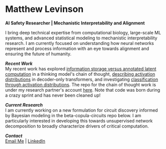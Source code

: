 # Matthew Levinson
**AI Safety Researcher | Mechanistic Interpretability and Alignment**

I bring deep technical expertise from computational biology, large-scale ML systems, and advanced statistical modeling to mechanistic interpretability research. I am currently focused on understanding how neural networks represent and process information with an eye towards alignment and ensuring the future of humanity.


***Recent Work***<br>
My recent work has explored [information storage versus annotated latent computation](https://openreview.net/pdf?id=svMpLjlExR) in a thinking model's chain of thought, [describing activation distributions](https://www.lesswrong.com/posts/rzpKYr7xYwHgsccLA/beyond-gaussian-language-model-representations-and) in decoder-only transformers, and investigating [classification through activation distributions](https://www.lesswrong.com/posts/6PCjTM55jdYBgHNyp/activation-magnitudes-matter-on-their-own-insights-from-1). The repo for the chain of thought work is under my research partner's account [here](https://github.com/immindich/neel-mats-sprint). Note that code was born during a crazy sprint and has never been cleaned up!

***Current Research***<br>
I am currently working on a new formulation for circuit discovery informed by Bayesian modeling in the beta-copula-circuits repo below. I am particularly interested in developing this towards unsupervised network decomposition to broadly characterize drivers of critical computation.

***Contact***<br>
[Email Me](mailto:good.epic@gmail.com) | [LinkedIn](https://www.linkedin.com/in/mdlevinson)
